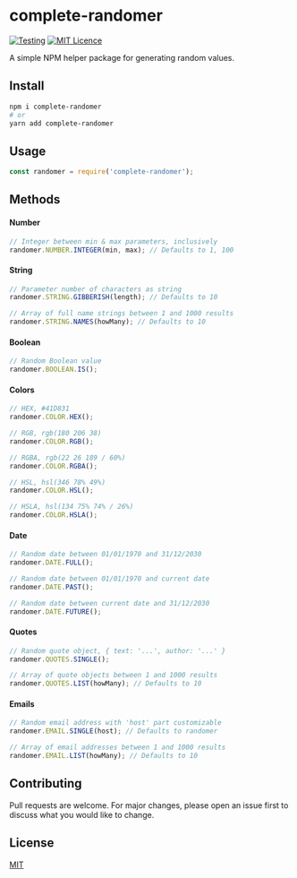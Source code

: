 # complete-randomer

[![Testing](https://github.com/MilosPaunovic/complete-randomer/actions/workflows/testing.yml/badge.svg)](https://github.com/MilosPaunovic/complete-randomer/actions/workflows/testing.yml) [![MIT Licence](https://badges.frapsoft.com/os/mit/mit.svg?v=103)](https://github.com/MilosPaunovic/complete-randomer/blob/develop/LICENSE)

A simple NPM helper package for generating random values.

## Install

```bash
npm i complete-randomer
# or
yarn add complete-randomer
```

## Usage

```js
const randomer = require('complete-randomer');
```

## Methods

#### Number

```js
// Integer between min & max parameters, inclusively
randomer.NUMBER.INTEGER(min, max); // Defaults to 1, 100
```

#### String

```js
// Parameter number of characters as string
randomer.STRING.GIBBERISH(length); // Defaults to 10

// Array of full name strings between 1 and 1000 results
randomer.STRING.NAMES(howMany); // Defaults to 10
```

#### Boolean

```js
// Random Boolean value
randomer.BOOLEAN.IS();
```

#### Colors
```js
// HEX, #41D831
randomer.COLOR.HEX();

// RGB, rgb(180 206 38)
randomer.COLOR.RGB();

// RGBA, rgb(22 26 189 / 60%)
randomer.COLOR.RGBA();

// HSL, hsl(346 78% 49%)
randomer.COLOR.HSL();

// HSLA, hsl(134 75% 74% / 26%)
randomer.COLOR.HSLA();
```

#### Date

```js
// Random date between 01/01/1970 and 31/12/2030
randomer.DATE.FULL();

// Random date between 01/01/1970 and current date
randomer.DATE.PAST();

// Random date between current date and 31/12/2030
randomer.DATE.FUTURE();
```

#### Quotes

```js
// Random quote object, { text: '...', author: '...' }
randomer.QUOTES.SINGLE();

// Array of quote objects between 1 and 1000 results
randomer.QUOTES.LIST(howMany); // Defaults to 10
```

#### Emails

```js
// Random email address with 'host' part customizable
randomer.EMAIL.SINGLE(host); // Defaults to randomer

// Array of email addresses between 1 and 1000 results
randomer.EMAIL.LIST(howMany); // Defaults to 10
```

## Contributing

Pull requests are welcome. For major changes, please open an issue first to discuss what you would like to change.

## License

[MIT](https://raw.githubusercontent.com/MilosPaunovic/complete-randomer/main/LICENSE/)
